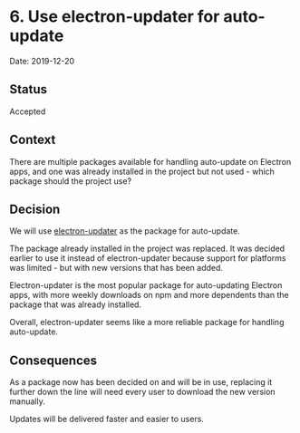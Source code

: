 # 6. Use electron-updater for auto-update

Date: 2019-12-20

## Status

Accepted

## Context

There are multiple packages available for handling auto-update on Electron apps, and one was already installed in the project but not used - which package should the project use?

## Decision

We will use [electron-updater](https://github.com/electron-userland/electron-builder) as the package for auto-update.

The package already installed in the project was replaced. It was decided earlier to use it instead of electron-updater because support for platforms was limited - but with new versions that has been added.

Electron-updater is the most popular package for auto-updating Electron apps, with more weekly downloads on npm and more dependents than the package that was already installed.

Overall, electron-updater seems like a more reliable package for handling auto-update.

## Consequences

As a package now has been decided on and will be in use, replacing it further down the line will need every user to download the new version manually.

Updates will be delivered faster and easier to users.
